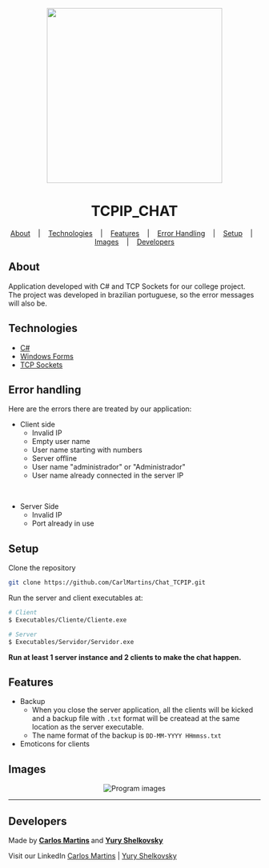 <p align="center">
  <img width="350" src="https://i.imgur.com/sP6ihGS.png"/>
</p>

<h1 align="center">TCPIP_CHAT</h1>
<p align="center">
  <a href=#about>About</a> &nbsp;&nbsp;&nbsp;|&nbsp;&nbsp;&nbsp;
  <a href=#technologies>Technologies</a> &nbsp;&nbsp;&nbsp;|&nbsp;&nbsp;&nbsp;
  <a href=#features>Features</a> &nbsp;&nbsp;&nbsp;|&nbsp;&nbsp;&nbsp;
  <a href=#error-handling>Error Handling</a> &nbsp;&nbsp;&nbsp;|&nbsp;&nbsp;&nbsp;
  <a href=#setup>Setup</a> &nbsp;&nbsp;&nbsp;|&nbsp;&nbsp;&nbsp;
  <a href=#images>Images</a> &nbsp;&nbsp;&nbsp;|&nbsp;&nbsp;&nbsp;
  <a href=#developers>Developers</a>
</p>

## About
Application developed with C# and TCP Sockets for our college project. <br>
The project was developed in brazilian portuguese, so the error messages will also be.

## Technologies
- [C#](https://docs.microsoft.com/pt-br/dotnet/csharp/)
- [Windows Forms](https://docs.microsoft.com/en-us/dotnet/desktop/winforms/?view=netdesktop-5.0)
- [TCP Sockets](https://en.wikipedia.org/wiki/Network_socket)

## Error handling
Here are the errors there are treated by our application:
- Client side
  - Invalid IP
  - Empty user name
  - User name starting with numbers
  - Server offline
  - User name "administrador" or "Administrador"
  - User name already connected in the server IP

<br>

- Server Side
  - Invalid IP
  - Port already in use

## Setup

Clone the repository
``` bash
git clone https://github.com/CarlMartins/Chat_TCPIP.git
```
Run the server and client executables at:
``` bash
# Client
$ Executables/Cliente/Cliente.exe

# Server
$ Executables/Servidor/Servidor.exe
```

<strong>Run at least 1 server instance and 2 clients to make the chat happen.</strong>

## Features
- Backup
  - When you close the server application, all the clients will be kicked and a backup file with ```.txt``` format will be createad at the same location as the server executable.
  - The name format of the backup is ```DD-MM-YYYY HHmmss.txt```
- Emoticons for clients

## Images
<p align="center"> 
  <img src="https://i.imgur.com/mX5bgNK.png" alt="Program images"/>
</p>

<hr>

## Developers

<p>
Made by
<strong>
  <a href="https://github.com/CarlMartins">Carlos Martins</a>
</strong>
  and
  <strong>
  <a href="https://github.com/yuryrodri">Yury Shelkovsky</a>
  </strong>
</p>

<p>

Visit our LinkedIn
<a href="https://www.linkedin.com/in/carlos-alberto-lemos-martins-oliveira-189b291b5/">Carlos Martins</a> |
<a href="https://www.linkedin.com/in/yury-shelkovsky-a44529163/">Yury Shelkovsky</a>
</p>


